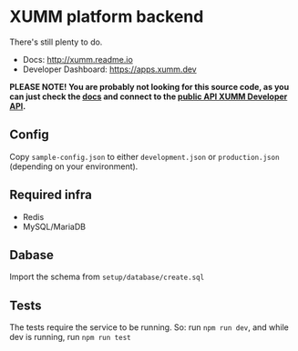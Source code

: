 # XUMM platform backend

There's still plenty to do.

 - Docs: http://xumm.readme.io
 - Developer Dashboard: https://apps.xumm.dev

**PLEASE NOTE! You are probably not looking for this source code, as you can just check the [docs](https://xumm.readme.io) and connect to the [public API XUMM Developer API](https://xumm.app/api/v1/platform/).**

## Config

Copy `sample-config.json` to either `development.json` or `production.json` (depending on your environment).

## Required infra

- Redis
- MySQL/MariaDB

## Dabase

Import the schema from `setup/database/create.sql`

## Tests

The tests require the service to be running. So: run `npm run dev`, and while dev is running, run `npm run test`
